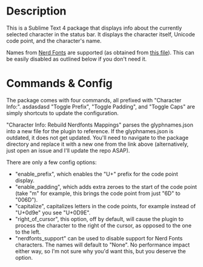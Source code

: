 # Description

This is a Sublime Text 4 package that displays info about the currently selected character in the status bar. It displays the character itself, Unicode code point, and the character's name.

Names from [Nerd Fonts](https://github.com/ryanoasis/nerd-fonts) are supported (as obtained from [this file](https://github.com/ryanoasis/nerd-fonts/blob/master/glyphnames.json)). This can be easily disabled as outlined below if you don't need it.

# Commands & Config

The package comes with four commands, all prefixed with "Character Info:". 
asdasdasd
"Toggle Prefix", "Toggle Padding", and "Toggle Caps" are simply shortcuts to update the configuration.

"Character Info: Rebuild Nerdfonts Mappings" parses the glyphnames.json into a new file for the plugin to reference. 
If the glyphnames.json is outdated, it does not get updated. You'll need to navigate to the package directory and replace it with a new one from the link above (alternatively, just open an issue and I'll update the repo ASAP).

There are only a few config options: 
- "enable_prefix", which enables the "U+" prefix for the code point display.
- "enable_padding", which adds extra zeroes to the start of the code point (take "m" for example, this brings the code point from just "6D" to "006D").
- "capitalize", capitalizes letters in the code points, for example instead of "U+0d9e" you see "U+0D9E".
- "right_of_cursor", this option, off by default, will cause the plugin to process the character to the right of the cursor, as opposed to the one to the left.
- "nerdfonts_support" can be used to disable support for Nerd Fonts characters. The names will default to "None". No performance impact either way, so I'm not sure why you'd want this, but you deserve the option.
